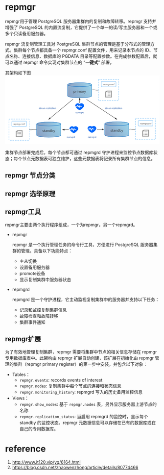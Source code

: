 # repmgr

repmgr用于管理 PostgreSQL 服务器集群内的复制和故障转移。repmgr 支持并增强了 PostgreSQL 的内置流复制，它提供了一个单一的读/写主服务器和一个或多个只读备用服务器。

repmgr 流复制管理工具对 PostgreSQL 集群节点的管理是基于分布式的管理方式。集群每个节点都具备一个 repmgr.conf 配置文件，用来记录本节点的 ID、节点名称、连接信息、数据库的 PGDATA 目录等配置参数。在完成参数配置后，就可以通过 repmgr 命令实现对集群节点的 “**一键式**” 部署。

其架构如下图![](../pgsql_image/repmgr_structure.png)

集群节点部署完成后，每个节点都可通过 repmgrd 守护进程来监控节点数据库状态；每个节点元数据表可独立维护，这些元数据表将记录所有集群节点的信息。

## repmgr 节点分类

## repmgr 选举原理

## repmgr工具

repmgr主要由两个执行程序组成，一个为repmgr，另一个repmgrd。

- repmgr

  repmgr 是一个执行管理任务的命令行工具，方便进行 PostgreSQL 服务器集群的管理。具备以下功能特点：

  - 主从切换
  - 设置备用服务器
  - promote设备
  - 显示复制集群中服务器状态

- repmgrd

  repmgrd 是一个守护进程，它主动监视复制集群中的服务器并支持以下任务：

  - 记录和监控复制集群信息
  - 故障检查和故障转移
  - 集群事件通知

## repmgr扩展

为了有效地管理复制集群，repmgr 需要将集群中节点的相关信息存储在 repmgr 专用数据库表中。此架构由 repmgr 扩展自动创建，该扩展在初始化由 repmgr 管理的集群（repmgr primary register）的第一步中安装，并包含以下对象：

- Tables：
  - `repmgr.events`: records events of interest
  - `repmgr.nodes`: 复制集群中每个节点的连接和状态信息
  - `repmgr.monitoring_history`: repmgrd 写入的历史备用监控信息
- Views：
  - `repmgr.show_nodes`: 基于 `repmgr.nodes` 表，另外显示服务器上游节点的名称
  - `repmgr.replication_status`: 当启用 repmgrd 的监控时，显示每个 standby 的监控状态。repmgr 元数据信息可以存储在已有的数据库或在自己的专用数据库。

# reference

1. http://www.it120.vip/yq/6164.html
2. https://blog.csdn.net/zhaowenzhong/article/details/80774466